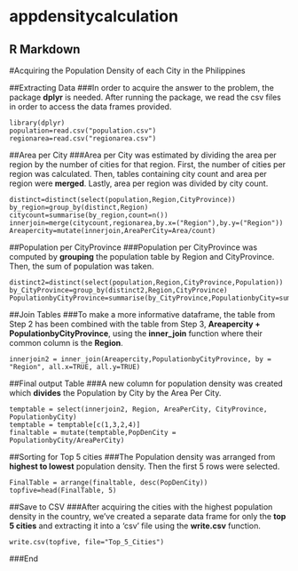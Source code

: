 # appdensitycalculation
## R Markdown

#Acquiring the Population Density of each City in the Philippines

##Extracting Data
###In order to acquire the answer to the problem, the package **dplyr** is needed. After running the package, we read the csv files in order to access the data frames provided.

```{r Extraction}
library(dplyr)
population=read.csv("population.csv")
regionarea=read.csv("regionarea.csv")
```

##Area per City
###Area per City was estimated by dividing the area per region by the number of cities for that region. First, the number of cities per region was calculated. Then, tables containing city count and area per region were **merged**. Lastly, area per region was divided by city count.

```{r AreaperCity}
distinct=distinct(select(population,Region,CityProvince))
by_region=group_by(distinct,Region)
citycount=summarise(by_region,count=n())
innerjoin=merge(citycount,regionarea,by.x=("Region"),by.y=("Region"))
Areapercity=mutate(innerjoin,AreaPerCity=Area/count)
```

##Population per CityProvince
###Population per CityProvince was computed by **grouping** the population table by Region and CityProvince. Then, the sum of population was taken.

```{r PopulationbyCityProvince}
distinct2=distinct(select(population,Region,CityProvince,Population))
by_CityProvince=group_by(distinct2,Region,CityProvince)
PopulationbyCityProvince=summarise(by_CityProvince,PopulationbyCity=sum(Population))
```

##Join Tables
###To make a more informative dataframe, the table from Step 2 has been combined with the table from Step 3, **Areapercity + PopulationbyCityProvince**, using the **inner_join** function where their common column is the **Region**.

```{r Joins}
innerjoin2 = inner_join(Areapercity,PopulationbyCityProvince, by = "Region", all.x=TRUE, all.y=TRUE)
```

##Final output Table
###A new column for population density was created which **divides** the Population by City by the Area Per City.

```{r FinalTable}
temptable = select(innerjoin2, Region, AreaPerCity, CityProvince, PopulationbyCity)
temptable = temptable[c(1,3,2,4)]
finaltable = mutate(temptable,PopDenCity = PopulationbyCity/AreaPerCity)
```

##Sorting for Top 5 cities
###The Population density was arranged from **highest to lowest** population density. Then the first 5 rows were selected.

```{r Top5}
FinalTable = arrange(finaltable, desc(PopDenCity))
topfive=head(FinalTable, 5)
```

##Save to CSV
###After acquiring the cities with the highest population density in the country, we’ve created a separate data frame for only the **top 5 cities** and extracting it into a ‘csv’ file using the **write.csv** function.

```{r CSVFile}
write.csv(topfive, file="Top_5_Cities")
```

###End
